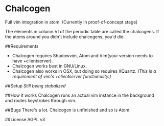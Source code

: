 Chalcogen
===========

Full vim integration in atom.
(Currently in proof-of-concept stage)

The elements in column VI of the periodic table are called the chalcogens. If the atoms around you didn't include chalcogens, you'd die.

##Requirements
- Chalcogen requires Shadowvim, Atom and Vim(your version needs to have +clientserver).
- Chalcogen works best in GNU/Linux.
- Chalcogen also works in OSX, but doing so requires XQuartz. *(This is a requirement of vim's +clientserver functionality.)*

##Setup
*Still being stabalized*

##How it works
Chalcogen runs an actual vim instance in the background and routes keystrokes through vim.

##Bugs
There's a lot. Chalcogen is unfinished and so is Atom.

##License
AGPL v3
